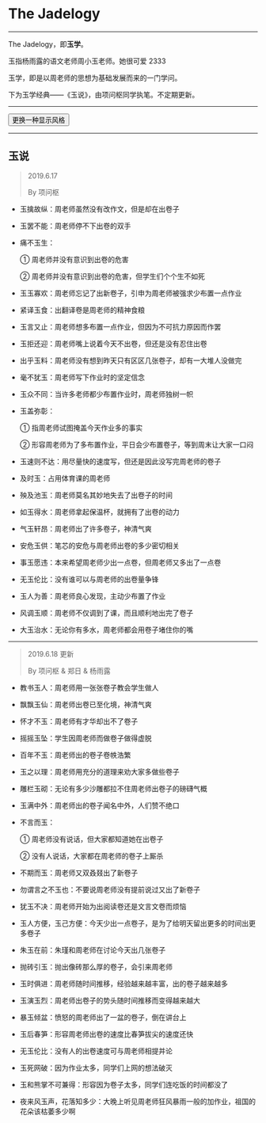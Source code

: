# The Jadelogy

- - -

The Jadelogy，即**玉学**。

玉指杨雨露的语文老师周小玉老师。她很可爱 2333

玉学，即是以周老师的思想为基础发展而来的一门学问。

下为玉学经典——《玉说》，由项问枢同学执笔。不定期更新。

---

<button id="change-style">更换一种显示风格</button>

<script type="text/javascript">
    var styles = ["academic", "han", "light", "newsprint", "night", "pixyll", "scribble", "solarized", "whitey"];
    document.getElementById("change-style").addEventListener("click", function() {
        var index = Math.floor(Math.random() * styles.length);
        var url = "/jadelogy/" + styles[index];
        window.location.assign(url);
    });
</script>



- - -

## 玉说

> 2019.6.17
>
> By 项问枢



-  玉擒故纵：周老师虽然没有改作文，但是却在出卷子



-  玉罢不能：周老师停不下出卷的双手



- 痛不玉生：

  ① 周老师并没有意识到出卷的危害

  ② 周老师并没有意识到出卷的危害，但学生们个个生不如死



-  玉玉寡欢：周老师忘记了出新卷子，引申为周老师被强求少布置一点作业



-  紧译玉食：出翻译卷是周老师的精神食粮



-  玉言又止：周老师想多布置一点作业，但因为不可抗力原因而作罢



-  玉拒还迎：周老师嘴上说着今天不出卷，但还是没有忍住出卷



-  出乎玉料：周老师没有想到昨天只有区区几张卷子，却有一大堆人没做完



-  毫不犹玉：周老师写下作业时的坚定信念



-  玉众不同：当许多老师都少布置作业时，周老师独树一帜



- 玉盖弥彰：

  ① 指周老师试图掩盖今天作业多的事实

  ② 形容周老师为了多布置作业，平日会少布置卷子，等到周末让大家一口闷



-  玉速则不达：用尽量快的速度写，但还是因此没写完周老师的卷子



-  及时玉：占用体育课的周老师



-  殃及池玉：周老师莫名其妙地失去了出卷子的时间



-  如玉得水：周老师拿起保温杯，就拥有了出卷的动力



-  气玉轩昂：周老师出了许多卷子，神清气爽



-  安危玉供：笔芯的安危与周老师出卷的多少密切相关



-  事玉愿违：本来希望周老师少出一点卷，但周老师又多出了一点卷



-  无玉伦比：没有谁可以与周老师的出卷量争锋



-  玉人为善：周老师良心发现，主动少布置了作业



-  风调玉顺：周老师不仅调到了课，而且顺利地出完了卷子



-  大玉治水：无论你有多水，周老师都会用卷子堵住你的嘴



---

> 2019.6.18 更新
>
> By 项问枢 & 郑日 & 杨雨露



-    教书玉人：周老师用一张张卷子教会学生做人



-    飘飘玉仙：周老师出卷已至化境，神清气爽



-    怀才不玉：周老师有才华却出不了卷子



-    摇摇玉坠：学生因周老师而做卷子做得虚脱



-    百年不玉：周老师出的卷子卷帙浩繁



-    玉之以理：周老师用充分的道理来劝大家多做些卷子



-    雕栏玉砌：无论有多少沙雕都拉不住周老师出卷子的磅礴气概



-    玉满中外：周老师出的卷子闻名中外，人们赞不绝口



- 不言而玉：

  ① 周老师没有说话，但大家都知道她在出卷子

  ② 没有人说话，大家都在周老师的卷子上厮杀



-    不期而玉：周老师又双叒叕出了新卷子



-    勿谓言之不玉也：不要说周老师没有提前说过又出了新卷子



-    犹玉不决：周老师开始为出阅读卷还是文言文卷而烦恼



-    玉人方便，玉己方便：今天少出一点卷子，是为了给明天留出更多的时间出更多卷子



-    朱玉在前：朱瑾和周老师在讨论今天出几张卷子



-    抛砖引玉：抛出像砖那么厚的卷子，会引来周老师



-    玉时俱进：周老师随时间推移，经验越来越丰富，出的卷子越来越多



-    玉演玉烈：周老师出卷子的势头随时间推移而变得越来越大



-    暴玉倾盆：愤怒的周老师出了一盆的卷子，倒在讲台上



- 玉后春笋：形容周老师出卷的速度比春笋拔尖的速度还快



- 无玉伦比：没有人的出卷速度可与周老师相提并论



- 玉死网破：因为作业太多，同学们上网的想法破灭



- 玉和熊掌不可兼得：形容因为卷子太多，同学们连吃饭的时间都没了



- 夜来风玉声，花落知多少：大晚上听见周老师狂风暴雨一般的加作业，祖国的花朵该枯萎多少啊


